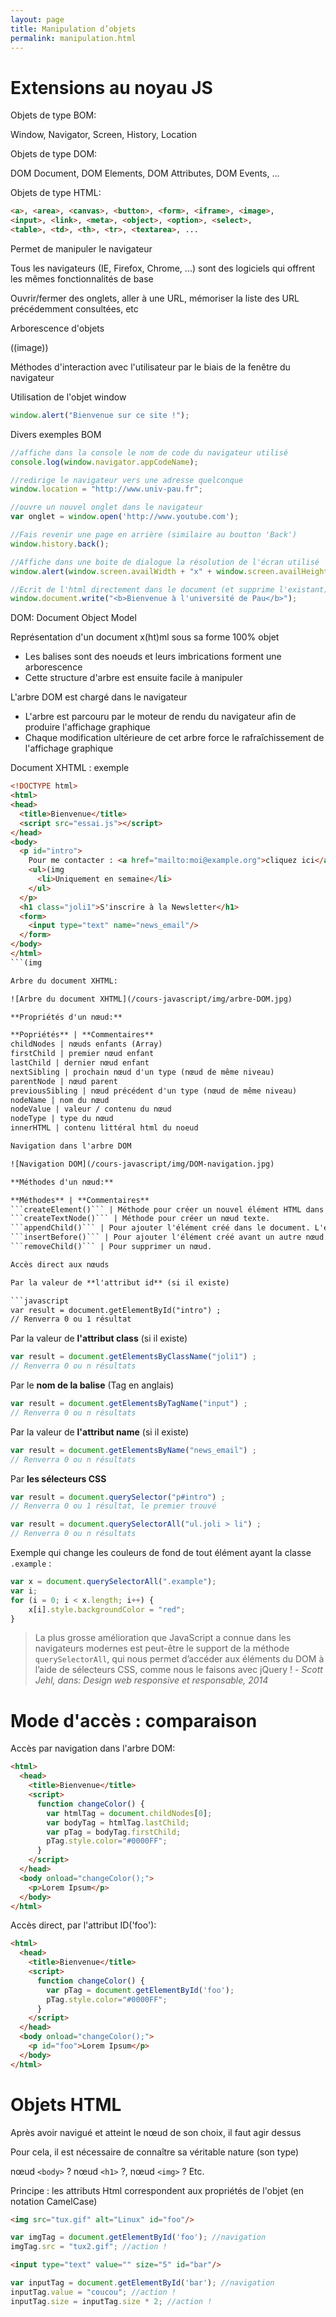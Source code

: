 ```yaml
---
layout: page
title: Manipulation d’objets
permalink: manipulation.html
---
```


Extensions au noyau JS
==

Objets de type BOM:

Window, Navigator, Screen, History, Location

Objets de type DOM:

DOM Document, DOM Elements, DOM Attributes, DOM Events, ...

Objets de type HTML:

```html
<a>, <area>, <canvas>, <button>, <form>, <iframe>, <image>,
<input>, <link>, <meta>, <object>, <option>, <select>, 
<table>, <td>, <th>, <tr>, <textarea>, ...
```

Permet de manipuler le navigateur
 
Tous les navigateurs (IE, Firefox, Chrome, ...) sont des logiciels qui offrent les mêmes fonctionnalités de base
 
Ouvrir/fermer des onglets, aller à une URL, mémoriser la liste des URL précédemment consultées, etc
 
Arborescence d'objets
 
((image))

Méthodes d'interaction avec l'utilisateur par le biais de la fenêtre du navigateur

Utilisation de l'objet window

```javascript
window.alert("Bienvenue sur ce site !");
```

Divers exemples BOM

```javascript
//affiche dans la console le nom de code du navigateur utilisé
console.log(window.navigator.appCodeName);

//redirige le navigateur vers une adresse quelconque
window.location = "http://www.univ-pau.fr";

//ouvre un nouvel onglet dans le navigateur
var onglet = window.open('http://www.youtube.com');

//Fais revenir une page en arrière (similaire au boutton 'Back')
window.history.back();

//Affiche dans une boite de dialogue la résolution de l'écran utilisé
window.alert(window.screen.availWidth + "x" + window.screen.availHeight);

//Ecrit de l'html directement dans le document (et supprime l'existant)
window.document.write("<b>Bienvenue à l'université de Pau</b>");
```

DOM: Document Object Model

Représentation d'un document x(ht)ml sous sa
forme 100% objet

* Les balises sont des noeuds et leurs imbrications forment une arborescence
* Cette structure d'arbre est ensuite facile à manipuler

L'arbre DOM est chargé dans le navigateur

* L'arbre est parcouru par le moteur de rendu du navigateur afin de produire l'affichage graphique
* Chaque modification ultérieure de cet arbre force le rafraîchissement de l'affichage graphique

Document XHTML : exemple

```html
<!DOCTYPE html>
<html>
<head>
  <title>Bienvenue</title>
  <script src="essai.js"></script>
</head>
<body>
  <p id="intro">
    Pour me contacter : <a href="mailto:moi@example.org">cliquez ici</a>
    <ul>(img
      <li>Uniquement en semaine</li>
    </ul>
  </p>
  <h1 class="joli1">S'inscrire à la Newsletter</h1>
  <form>
    <input type="text" name="news_email"/>
  </form>
</body>
</html>
```(img

Arbre du document XHTML:

![Arbre du document XHTML](/cours-javascript/img/arbre-DOM.jpg)

**Propriétés d'un nœud:**

**Popriétés** | **Commentaires**
childNodes | nœuds enfants (Array)
firstChild | premier nœud enfant
lastChild | dernier nœud enfant
nextSibling | prochain nœud d'un type (nœud de même niveau)
parentNode | nœud parent
previousSibling | nœud précédent d'un type (nœud de même niveau)
nodeName | nom du nœud
nodeValue | valeur / contenu du nœud
nodeType | type du nœud
innerHTML | contenu littéral html du noeud

Navigation dans l'arbre DOM

![Navigation DOM](/cours-javascript/img/DOM-navigation.jpg)

**Méthodes d'un nœud:**

**Méthodes** | **Commentaires**
```createElement()``` | Méthode pour créer un nouvel élément HTML dans le document (div, p, span, a, form, input, etc...).
```createTextNode()``` | Méthode pour créer un nœud texte.
```appendChild()``` | Pour ajouter l'élément créé dans le document. L'élément sera ajouté comme étant le dernier nœud enfant d'un élément parent.
```insertBefore()``` | Pour ajouter l'élément créé avant un autre nœud.
```removeChild()``` | Pour supprimer un nœud.

Accès direct aux nœuds

Par la valeur de **l'attribut id** (si il existe)

```javascript
var result = document.getElementById("intro") ;
// Renverra 0 ou 1 résultat
```  

Par la valeur de **l'attribut class** (si il existe)

```javascript
var result = document.getElementsByClassName("joli1") ;
// Renverra 0 ou n résultats
```      


Par le **nom de la balise** (Tag en anglais)

```javascript
var result = document.getElementsByTagName("input") ;
// Renverra 0 ou n résultats
```   


Par la valeur de **l'attribut name** (si il existe)

```javascript
var result = document.getElementsByName("news_email") ;
// Renverra 0 ou n résultats
```  

Par **les sélecteurs CSS**  

```javascript
var result = document.querySelector("p#intro") ;
// Renverra 0 ou 1 résultat, le premier trouvé
```  


```javascript
var result = document.querySelectorAll("ul.joli > li") ;
// Renverra 0 ou n résultats
```

Exemple qui change les couleurs de fond de tout élément ayant la classe ```.example``` :

```javascript
var x = document.querySelectorAll(".example");
var i;
for (i = 0; i < x.length; i++) {
    x[i].style.backgroundColor = "red";
}
```

> La plus grosse amélioration que JavaScript a connue dans les navigateurs modernes est peut-être le support de la méthode `querySelectorAll`, qui nous permet d’accéder aux éléments du DOM à l’aide de sélecteurs CSS, comme nous le faisons avec jQuery ! - *Scott Jehl, dans: Design web responsive et responsable, 2014*        

Mode d'accès : comparaison
===

Accès par navigation dans l'arbre DOM:

```html
<html>
  <head>
    <title>Bienvenue</title>
    <script>
      function changeColor() {
        var htmlTag = document.childNodes[0];
        var bodyTag = htmlTag.lastChild;
        var pTag = bodyTag.firstChild;
        pTag.style.color="#0000FF";
      }
    </script>
  </head>
  <body onload="changeColor();">
    <p>Lorem Ipsum</p>
  </body>
</html>
```

Accès direct, par l'attribut ID('foo'): 

```html
<html>
  <head>
    <title>Bienvenue</title>
    <script>
      function changeColor() {
        var pTag = document.getElementById('foo');
        pTag.style.color="#0000FF";
      }
    </script>
  </head>
  <body onload="changeColor();">
    <p id="foo">Lorem Ipsum</p>
  </body>
</html>
```

Objets HTML
===

Après avoir navigué et atteint le nœud de son choix, il faut agir dessus

Pour cela, il est nécessaire de connaître sa véritable nature (son type)

nœud ```<body>``` ? nœud ```<h1>``` ?, nœud ```<img>``` ? Etc.

Principe : les attributs Html correspondent aux propriétés de l'objet (en notation CamelCase)

```html
<img src="tux.gif" alt="Linux" id="foo"/>
```

```javascript
var imgTag = document.getElementById('foo'); //navigation
imgTag.src = "tux2.gif"; //action !
```

```html
<input type="text" value="" size="5" id="bar"/>
```

```javascript
var inputTag = document.getElementById('bar'); //navigation
inputTag.value = "coucou"; //action !
inputTag.size = inputTag.size * 2; //action !
```
